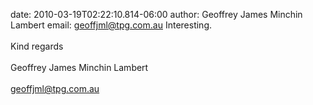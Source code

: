 date: 2010-03-19T02:22:10.814-06:00
author: Geoffrey James Minchin Lambert
email: geoffjml@tpg.com.au
Interesting.<br /><br />Kind regards<br /><br />Geoffrey James Minchin Lambert<br /><br />geoffjml@tpg.com.au